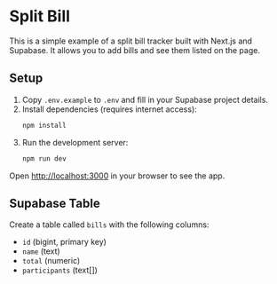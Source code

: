 # Split Bill

This is a simple example of a split bill tracker built with Next.js and Supabase. It allows you to add bills and see them listed on the page.

## Setup

1. Copy `.env.example` to `.env` and fill in your Supabase project details.
2. Install dependencies (requires internet access):
   ```bash
   npm install
   ```
3. Run the development server:
   ```bash
   npm run dev
   ```

Open <http://localhost:3000> in your browser to see the app.

## Supabase Table

Create a table called `bills` with the following columns:
- `id` (bigint, primary key)
- `name` (text)
- `total` (numeric)
- `participants` (text[])
